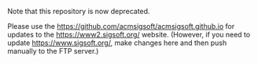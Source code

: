 Note that this repository is now deprecated.

Please use the https://github.com/acmsigsoft/acmsigsoft.github.io for updates to the https://www2.sigsoft.org/ website.
(However, if you need to update https://www.sigsoft.org/, make changes here and then push manually to the FTP server.)
